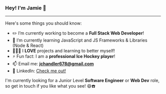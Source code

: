 ### Hey! I'm Jamie 👋

---
Here's some things you should know:

- ✏️ I’m currently working to become a **Full Stack Web Developer**!
- 🌱 I’m currently learning JavaScript and JS Frameworks & Libraries (Node & React)
- 👷🏻‍♂️ I **LOVE** projects and learning to better myself!
- ⚡ Fun fact: I am a **professional Ice Hockey player**!
- 📫 Email me: **<jchandler678@gmail.com>**
- 💼 LinkedIn: [Check me out!](https://www.linkedin.com/in/chandlerjamie/)

I'm currently looking for a Junior Level **Software Engineer** or **Web Dev** role, so get in touch if you like what you see! 😄☎️
